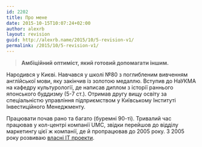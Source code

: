 ```yaml
---
id: 2202
title: Про мене
date: 2015-10-15T10:07:24+02:00
author: alexrb
layout: revision
guid: http://alexrb.name/2015/10/5-revision-v1/
permalink: /2015/10/5-revision-v1/
---
```

> **Амбіційний оптиміст, який готовий допомагати іншим.**

Народився у Києві. Навчався у школі №80 з поглибленим вивченням англійської мови, яку закінчив із золотою медаллю. Вступив до НаУКМА на кафедру культурології, де написав диплом з історії раннього японського буддизму (5-7 ст.). Отримав другу вищу освіту за спеціальністю управління підприємством у Київському Інституті Інвестиційного Менеджменту.

Працювати почав рано та багато (буремні 90-ті). Тривалий час працював у кол-центрі компанії UMC, звідки перейшов до відділу маркетингу цієї ж компанії, де й пропрацював до 2005 року. З 2005 року розвиваю [власні ІТ проекти](http://alexrb.name/pro-mene/projects/).
